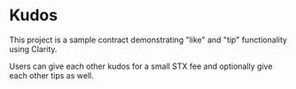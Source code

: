 # Kudos

This project is a sample contract demonstrating "like" and "tip" functionality using Clarity.

Users can give each other kudos for a small STX fee and optionally give each other tips as well.

